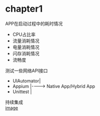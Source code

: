 # chapter1
APP在启动过程中的耗时情况<br>
- CPU占比率
- 流量消耗情况
- 电量消耗情况
- 闪存消耗情况
- 流畅度

测试一些网络API接口<br>
- UIAutomator|
- Appium     |----> Native App/Hybrid App
- Unittest   |

持续集成<br>
[image](https://github.com/15529343201/Android_Testing_Python/blob/chapter1/Image/1.PNG)